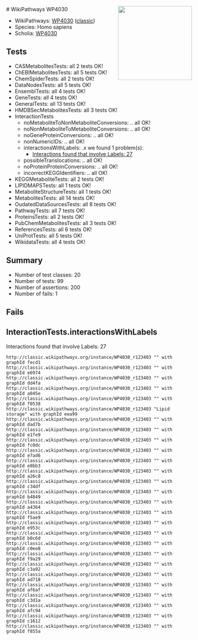 <img style="float: right; width: 200px" src="https://upload.wikimedia.org/wikipedia/commons/thumb/8/83/Wplogo_with_text_500.png/640px-Wplogo_with_text_500.png" />
# WikiPathways WP4030

* WikiPathways: [WP4030](https://wikipathways.org/pathways/WP4030) ([classic](https://classic.wikipathways.org/instance/WP4030))
* Species: Homo sapiens
* Scholia: [WP4030](https://scholia.toolforge.org/wikipathways/WP4030)
## Tests
* CASMetabolitesTests: all 2 tests OK!
* ChEBIMetabolitesTests: all 5 tests OK!
* ChemSpiderTests: all 2 tests OK!
* DataNodesTests: all 5 tests OK!
* EnsemblTests: all 4 tests OK!
* GeneTests: all 4 tests OK!
* GeneralTests: all 13 tests OK!
* HMDBSecMetabolitesTests: all 3 tests OK!
* InteractionTests
    * noMetaboliteToNonMetaboliteConversions: .. all OK!
    * noNonMetaboliteToMetaboliteConversions: .. all OK!
    * noGeneProteinConversions: .. all OK!
    * nonNumericIDs: .. all OK!
    * interactionsWithLabels: .x we found 1 problem(s):
        * [Interactions found that involve Labels: 27](#fe97a8de)
    * possibleTranslocations: .. all OK!
    * noProteinProteinConversions: .. all OK!
    * incorrectKEGGIdentifiers: .. all OK!
* KEGGMetaboliteTests: all 2 tests OK!
* LIPIDMAPSTests: all 1 tests OK!
* MetaboliteStructureTests: all 1 tests OK!
* MetabolitesTests: all 14 tests OK!
* OudatedDataSourcesTests: all 8 tests OK!
* PathwayTests: all 7 tests OK!
* ProteinsTests: all 2 tests OK!
* PubChemMetabolitesTests: all 3 tests OK!
* ReferencesTests: all 6 tests OK!
* UniProtTests: all 5 tests OK!
* WikidataTests: all 4 tests OK!


## Summary

* Number of test classes: 20
* Number of tests: 99
* Number of assertions: 200
* Number of fails: 1

## Fails

<a name="fe97a8de" />

## InteractionTests.interactionsWithLabels

Interactions found that involve Labels: 27
```
http://classic.wikipathways.org/instance/WP4030_r123403 "" with graphId fecd1
http://classic.wikipathways.org/instance/WP4030_r123403 "" with graphId e6974
http://classic.wikipathways.org/instance/WP4030_r123403 "" with graphId dd4fa
http://classic.wikipathways.org/instance/WP4030_r123403 "" with graphId a845e
http://classic.wikipathways.org/instance/WP4030_r123403 "" with graphId f0538
http://classic.wikipathways.org/instance/WP4030_r123403 "Lipid storage" with graphId eea99
http://classic.wikipathways.org/instance/WP4030_r123403 "" with graphId dad7b
http://classic.wikipathways.org/instance/WP4030_r123403 "" with graphId e1fe9
http://classic.wikipathways.org/instance/WP4030_r123403 "" with graphId fc0dc
http://classic.wikipathways.org/instance/WP4030_r123403 "" with graphId e7ad6
http://classic.wikipathways.org/instance/WP4030_r123403 "" with graphId e8bb3
http://classic.wikipathways.org/instance/WP4030_r123403 "" with graphId a26c8
http://classic.wikipathways.org/instance/WP4030_r123403 "" with graphId c34df
http://classic.wikipathways.org/instance/WP4030_r123403 "" with graphId b4849
http://classic.wikipathways.org/instance/WP4030_r123403 "" with graphId a4364
http://classic.wikipathways.org/instance/WP4030_r123403 "" with graphId f5ae9
http://classic.wikipathways.org/instance/WP4030_r123403 "" with graphId e953c
http://classic.wikipathways.org/instance/WP4030_r123403 "" with graphId b0c6d
http://classic.wikipathways.org/instance/WP4030_r123403 "" with graphId c0ee8
http://classic.wikipathways.org/instance/WP4030_r123403 "" with graphId f9a29
http://classic.wikipathways.org/instance/WP4030_r123403 "" with graphId c3a92
http://classic.wikipathways.org/instance/WP4030_r123403 "" with graphId ad718
http://classic.wikipathways.org/instance/WP4030_r123403 "" with graphId af6af
http://classic.wikipathways.org/instance/WP4030_r123403 "" with graphId c3d1a
http://classic.wikipathways.org/instance/WP4030_r123403 "" with graphId afc94
http://classic.wikipathways.org/instance/WP4030_r123403 "" with graphId c1612
http://classic.wikipathways.org/instance/WP4030_r123403 "" with graphId f855a
```

